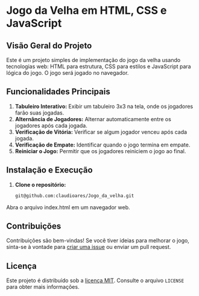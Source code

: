 # Jogo da Velha em HTML, CSS e JavaScript

## Visão Geral do Projeto

Este é um projeto simples de implementação do jogo da velha usando tecnologias web: HTML para estrutura, CSS para estilos e JavaScript para lógica do jogo. O jogo será jogado no navegador.

## Funcionalidades Principais

1. **Tabuleiro Interativo:** Exibir um tabuleiro 3x3 na tela, onde os jogadores farão suas jogadas.
2. **Alternância de Jogadores:** Alternar automaticamente entre os jogadores após cada jogada.
3. **Verificação de Vitória:** Verificar se algum jogador venceu após cada jogada.
4. **Verificação de Empate:** Identificar quando o jogo termina em empate.
5. **Reiniciar o Jogo:** Permitir que os jogadores reiniciem o jogo ao final.


## Instalação e Execução

1. **Clone o repositório:**

   ```bash
   git@github.com:claudioares/Jogo_da_velha.git

Abra o arquivo index.html em um navegador web.


## Contribuições

Contribuições são bem-vindas! Se você tiver ideias para melhorar o jogo, sinta-se à vontade para [criar uma issue](https://github.com/seu-usuario/jogo-da-velha/issues) ou enviar um pull request.

## Licença

Este projeto é distribuído sob a [licença MIT](LICENSE). Consulte o arquivo `LICENSE` para obter mais informações.

